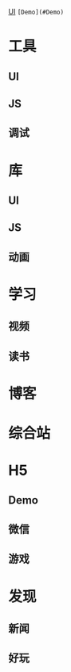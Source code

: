 [UI](#UI) `[Demo](#Demo)`

# 工具

## UI

## JS

## 调试

# 库
 ## UI
 ## JS
 ## 动画
 
 

# 学习
## 视频
## 读书

# 博客

# 综合站

# H5
## Demo
## 微信
## 游戏

# 发现
## 新闻
## 好玩
